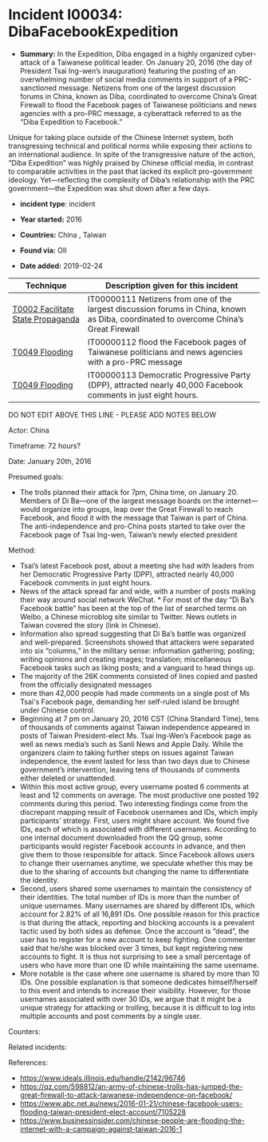 # Incident I00034: DibaFacebookExpedition

* **Summary:** In the Expedition, Diba engaged in a highly organized cyber-attack of a Taiwanese political leader. On January 20, 2016 (the day of President Tsai Ing-wen’s inauguration) featuring the posting of an overwhelming number of social media comments in support of a PRC-sanctioned message. Netizens from one of the largest discussion forums in China, known as Diba, coordinated to overcome China’s Great Firewall to flood the Facebook pages of Taiwanese politicians and news agencies with a pro-PRC message, a cyberattack referred to as the “Diba Expedition to Facebook.” 

Unique for taking place outside of the Chinese Internet system, both transgressing technical and political norms while exposing their actions to an international audience. In spite of the transgressive nature of the action, “Diba Expedition” was highly praised by Chinese official media, in contrast to comparable activities in the past that lacked its explicit pro-government ideology. Yet—reflecting the complexity of Diba’s relationship with the PRC government—the Expedition was shut down after a few days.

* **incident type**: incident

* **Year started:** 2016

* **Countries:** China , Taiwan

* **Found via:** OII

* **Date added:** 2019-02-24
 

| Technique | Description given for this incident |
| --------- | ------------------------- |
| [T0002 Facilitate State Propaganda](../techniques/T0002.md) | IT00000111 Netizens from one of the largest discussion forums in China, known as Diba, coordinated to overcome China’s Great Firewall |
| [T0049 Flooding](../techniques/T0049.md) | IT00000112 flood the Facebook pages of Taiwanese politicians and news agencies with a pro-PRC message |
| [T0049 Flooding](../techniques/T0049.md) | IT00000113 Democratic Progressive Party (DPP), attracted nearly 40,000 Facebook comments in just eight hours. |


DO NOT EDIT ABOVE THIS LINE - PLEASE ADD NOTES BELOW

Actor: China

Timeframe: 72 hours?

Date: January 20th, 2016

Presumed goals: 

* The trolls planned their attack for 7pm, China time, on January 20. Members of Di Ba—one of the largest message boards on the internet—would organize into groups, leap over the Great Firewall to reach Facebook, and flood it with the message that Taiwan is part of China. The anti-independence and pro-China posts started to take over the Facebook page of Tsai Ing-wen, Taiwan’s newly elected president

Method: 

* Tsai’s latest Facebook post, about a meeting she had with leaders from her Democratic Progressive Party (DPP), attracted nearly 40,000 Facebook comments in just eight hours.
* News of the attack spread far and wide, with a number of posts making their way around social network WeChat. * For most of the day “Di Ba’s Facebook battle” has been at the top of the list of searched terms on Weibo, a Chinese microblog site similar to Twitter. News outlets in Taiwan covered the story (link in Chinese).
* Information also spread suggesting that Di Ba’s battle was organized and well-prepared. Screenshots showed that attackers were separated into six “columns,” in the military sense: information gathering; posting; writing opinions and creating images; translation; miscellaneous Facebook tasks such as liking posts; and a vanguard to head things up.
* The majority of the 26K comments consisted of lines copied and pasted from the officially designated messages
*  more than 42,000 people had made comments on a single post of Ms Tsai's Facebook page, demanding her self-ruled island be brought under Chinese control.
* Beginning at 7 pm on January 20, 2016 CST (China Standard Time), tens of thousands of
comments against Taiwan independence appeared in posts of Taiwan President-elect Ms. Tsai Ing-Wen’s Facebook page as well as news media’s such as Sanli News and Apple Daily. While the organizers claim to taking further steps on issues against Taiwan independence, the event lasted for less than two days due to Chinese government’s intervention, leaving tens of thousands of comments either deleted or unattended.
* Within this most active group, every username posted 6 comments at least and 12 comments
on average. The most productive one posted 192 comments during this period. Two interesting
findings come from the discrepant mapping result of Facebook usernames and IDs, which imply
participants’ strategy. First, users might share account. We found five IDs, each of which is
associated with different usernames. According to one internal document downloaded from the
QQ group, some participants would register Facebook accounts in advance, and then give them to those responsible for attack. Since Facebook allows users to change their usernames anytime, we speculate whether this may be due to the sharing of accounts but changing the name to differentiate the identity.
* Second, users shared some usernames to maintain the consistency of their identities. The total
number of IDs is more than the number of unique usernames. Many usernames are shared by
different IDs, which account for 2.82% of all 16,891 IDs. One possible reason for this practice is
that during the attack, reporting and blocking accounts is a prevalent tactic used by both sides as defense. Once the account is “dead”, the user has to register for a new account to keep fighting. One commenter said that he/she was blocked over 3 times, but kept registering new accounts to fight. It is thus not surprising to see a small percentage of users who have more than one ID while maintaining the same username.
* More notable is the case where one username is shared by more than 10 IDs. One possible
explanation is that someone dedicates himself/herself to this event and intends to increase their
visibility. However, for those usernames associated with over 30 IDs, we argue that it might be a
unique strategy for attacking or trolling, because it is difficult to log into multiple accounts and
post comments by a single user.

Counters: 

Related incidents: 

References:

* https://www.ideals.illinois.edu/handle/2142/96746
* https://qz.com/598812/an-army-of-chinese-trolls-has-jumped-the-great-firewall-to-attack-taiwanese-independence-on-facebook/
* https://www.abc.net.au/news/2016-01-21/chinese-facebook-users-flooding-taiwan-president-elect-account/7105228
* https://www.businessinsider.com/chinese-people-are-flooding-the-internet-with-a-campaign-against-taiwan-2016-1



